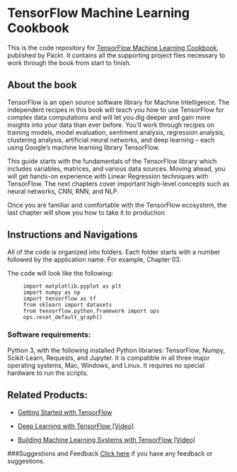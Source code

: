# TensorFlow Machine Learning Cookbook
This is the code repository for [TensorFlow Machine Learning Cookbook](https://www.packtpub.com/big-data-and-business-intelligence/tensorflow-machine-learning-cookbook?utm_source=github&utm_medium=repository&utm_content=9781786462169), published by Packt. It contains all the supporting project files necessary to work through the book from start to finish.

## About the book
TensorFlow is an open source software library for Machine Intelligence. The independent recipes in this book will teach you how to use TensorFlow for complex data computations and will let you dig deeper and gain more insights into your data than ever before. You’ll work through recipes on training models, model evaluation, sentiment analysis, regression analysis, clustering analysis, artificial neural networks, and deep learning – each using Google’s machine learning library TensorFlow.

This guide starts with the fundamentals of the TensorFlow library which includes variables, matrices, and various data sources. Moving ahead, you will get hands-on experience with Linear Regression techniques with TensorFlow. The next chapters cover important high-level concepts such as neural networks, CNN, RNN, and NLP.

Once you are familiar and comfortable with the TensorFlow ecosystem, the last chapter will show you how to take it to production.

## Instructions and Navigations
All of the code is organized into folders. Each folder starts with a number followed by the application name. For example, Chapter 03.

The code will look like the following:
          
         import matplotlib.pyplot as plt
         import numpy as np
         import tensorflow as tf
         from sklearn import datasets
         from tensorflow.python.framework import ops
         ops.reset_default_graph()

### Software requirements:
Python 3, with the following installed Python libraries: TensorFlow, Numpy, 
Scikit-Learn, Requests, and Jupyter. It is compatible in all three major operating 
systems, Mac, Windows, and Linux. It requires no special hardware to run the 
scripts. 

## Related Products:
* [Getting Started with TensorFlow](https://www.packtpub.com/big-data-and-business-intelligence/getting-started-tensorflow?utm_source=github&utm_medium=repository&utm_content=9781786468574)

* [Deep Learning with TensorFlow [Video]](https://www.packtpub.com/big-data-and-business-intelligence/deep-learning-tensorflow-video?utm_source=github&utm_medium=repository&utm_content=9781786464491)

* [Building Machine Learning Systems with TensorFlow [Video]](https://www.packtpub.com/big-data-and-business-intelligence/building-machine-learning-systems-tensorflow-video?utm_source=github&utm_medium=repository&utm_content=9781787281806)

###Suggestions and Feedback
[Click here](https://docs.google.com/forms/d/e/1FAIpQLSe5qwunkGf6PUvzPirPDtuy1Du5Rlzew23UBp2S-P3wB-GcwQ/viewform) if you have any feedback or suggestions.

